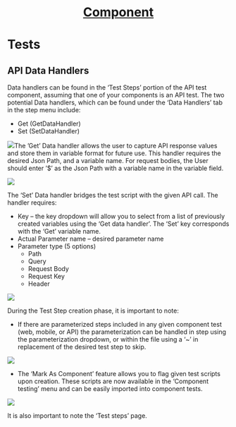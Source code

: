 <h1 style="text-align: center; text-decoration:underline; font-weight: bold;">Component</h1>

# Tests

## API Data Handlers <!-- {docsify-ignore} --> 
Data handlers can be found in the ‘Test Steps’ portion of the API test component, assuming that one of your components is an API test. The two potential Data handlers, which can be found under the ‘Data Handlers’ tab in the step menu include:

- Get (GetDataHandler)
- Set (SetDataHandler)

![](../../../_media/_componentImgs/Aspose.Words.2f572e7c-e1bc-424a-bb14-b916aa36d020.037.png)The ’Get’ Data handler allows the user to capture API response values and store them in variable format for future use. This handler requires the desired Json Path, and a variable name. For request bodies, the User should enter ’$’ as the Json Path with a variable name in the variable field. 

![](../../../_media/_componentImgs/Aspose.Words.2f572e7c-e1bc-424a-bb14-b916aa36d020.038.png)

The ‘Set’ Data handler bridges the test script with the given API call. The handler requires:

- Key – the key dropdown will allow you to select from a list of previously created variables using the ‘Get data handler’. The ‘Set’ key corresponds with the ‘Get’ variable name. 
- Actual Parameter name – desired parameter name
- Parameter type (5 options)
  - Path
  - Query
  - Request Body
  - Request Key
  - Header

![](../../../_media/_componentImgs/Aspose.Words.2f572e7c-e1bc-424a-bb14-b916aa36d020.039.png)

During the Test Step creation phase, it is important to note:

- If there are parameterized steps included in any given component test (web, mobile, or API) the parameterization can be handled in step using the parameterization dropdown, or within the file using a ‘~’ in replacement of the desired test step to skip. 

![](../../../_media/_componentImgs/Aspose.Words.2f572e7c-e1bc-424a-bb14-b916aa36d020.040.png)

- The ‘Mark As Component’ feature allows you to flag given test scripts upon creation. These scripts are now available in the ‘Component testing’ menu and can be easily imported into component tests.

![](../../../_media/_componentImgs/Aspose.Words.2f572e7c-e1bc-424a-bb14-b916aa36d020.041.png)

It is also important to note the ‘Test steps’ page. 
